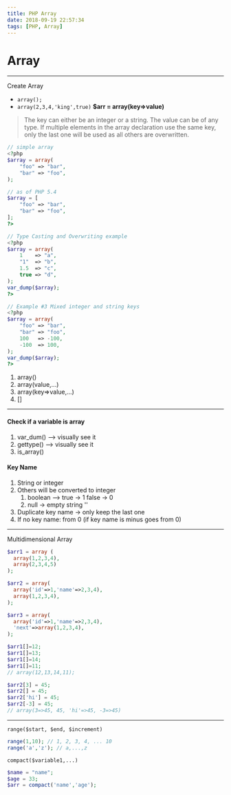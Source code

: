 ```yaml
---
title: PHP Array
date: 2018-09-19 22:57:34
tags: [PHP, Array]
---
```


# Array
---
Create Array
- `array();`
- `array(2,3,4,'king',true)`
**$arr = array(key=>value)**
> The key can either be an integer or a string. The value can be of any type.
> If multiple elements in the array declaration use the same key, only the last one will be used as all others are overwritten.


  ```php
  // simple array
  <?php
  $array = array(
      "foo" => "bar",
      "bar" => "foo",
  );

  // as of PHP 5.4
  $array = [
      "foo" => "bar",
      "bar" => "foo",
  ];
  ?>

  // Type Casting and Overwriting example
  <?php
  $array = array(
      1    => "a",
      "1"  => "b",
      1.5  => "c",
      true => "d",
  );
  var_dump($array);
  ?>

  // Example #3 Mixed integer and string keys
  <?php
  $array = array(
      "foo" => "bar",
      "bar" => "foo",
      100   => -100,
      -100  => 100,
  );
  var_dump($array);
  ?>
  ```
1. array()
2. array(value,...)
3. array(key=>value,...)
4. []
---
#### Check if a variable is array
1. var_dum() --> visually see it 
2. gettype() --> visually see it 
3. is_array()

#### Key Name
1. String or integer
2. Others will be converted to integer
    1. boolean --> true -> 1 false -> 0
    2. null -> empty string ''
3. Duplicate key name -> only keep the last one
4. If no key name: from 0 (if key name is minus goes from 0)
---
Multidimensional Array 
```php
$arr1 = array (
  array(1,2,3,4),
  array(2,3,4,5)
);

$arr2 = array(
  array('id'=>1,'name'=>2,3,4),
  array(1,2,3,4),
);

$arr3 = array(
  array('id'=>1,'name'=>2,3,4),
  'next'=>array(1,2,3,4),
);
```
```php
$arr1[]=12;
$arr1[]=13;
$arr1[]=14;
$arr1[]=11;
// array(12,13,14,11);

$arr2[3] = 45;
$arr2[] = 45;
$arr2['hi'] = 45;
$arr2[-3] = 45;
// array(3=>45, 45, 'hi'=>45, -3=>45)

```

---
`range($start, $end, $increment)`
```php
range(1,10); // 1, 2, 3, 4, ... 10
range('a','z'); // a,...,z
```

`compact($variable1,...)` 
```php
$name = "name";
$age = 33;
$arr = compact('name','age');
```